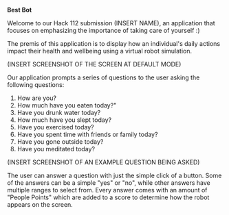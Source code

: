 **Best Bot**

Welcome to our Hack 112 submission (INSERT NAME), an application that focuses on emphasizing the importance of taking care of yourself :) 

The premis of this application is to display how an individual's daily actions impact their health and wellbeing using a virtual robot simulation. 

(INSERT SCREENSHOT OF THE SCREEN AT DEFAULT MODE)

Our application prompts a series of questions to the user asking the following questions:
1. How are you?
2. How much have you eaten today?"
3. Have you drunk water today?
4. How much have you slept today?
5. Have you exercised today?
6. Have you spent time with friends or family today?
7. Have you gone outside today?
8. Have you meditated today?

(INSERT SCREENSHOT OF AN EXAMPLE QUESTION BEING ASKED)

The user can answer a question with just the simple click of a button. Some of the answers can be a simple "yes" or "no", while other answers have multiple ranges to select from. Every answer comes with an amount of "People Points" which are added to a score to determine how the robot appears on the screen.
